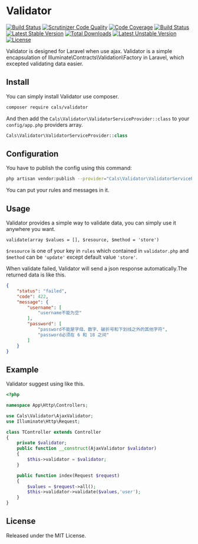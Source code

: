 # Validator

[![Build Status](https://travis-ci.org/Su9Tail/Validator.svg?branch=master)](https://travis-ci.org/Su9Tail/Validator)
[![Scrutinizer Code Quality](https://scrutinizer-ci.com/g/Su9Tail/Validator/badges/quality-score.png?b=master)](https://scrutinizer-ci.com/g/Su9Tail/Validator/?branch=master)
[![Code Coverage](https://scrutinizer-ci.com/g/Su9Tail/Validator/badges/coverage.png?b=master)](https://scrutinizer-ci.com/g/Su9Tail/Validator/?branch=master)
[![Build Status](https://scrutinizer-ci.com/g/Su9Tail/Validator/badges/build.png?b=master)](https://scrutinizer-ci.com/g/Su9Tail/Validator/build-status/master)
[![Latest Stable Version](https://poser.pugx.org/cals/validator/v/stable)](https://packagist.org/packages/cals/validator)
[![Total Downloads](https://poser.pugx.org/cals/validator/downloads)](https://packagist.org/packages/cals/validator)
[![Latest Unstable Version](https://poser.pugx.org/cals/validator/v/unstable)](https://packagist.org/packages/cals/validator)
[![License](https://poser.pugx.org/cals/validator/license)](https://packagist.org/packages/cals/validator)

Validator is designed for Laravel when use ajax. Validator is a simple encapsulation of Illuminate\Contracts\Validation\Factory in Laravel, which excepted validating data easier.

## Install

You can simply install Validator use composer.

```Bash
composer require cals/validator
```

And then add the `Cals\Validator\ValidatorServiceProvider::class` to your `config/app.php` providers array.

```PHP
Cals\Validator\ValidatorServiceProvider::class
```

## Configuration

You have to publish the config using this command:

```Bash
php artisan vendor:publish --provider="Cals\Validator\ValidatorServiceProvider"
```

You can put your rules and messages in it.

## Usage

Validator provides a simple way to validate data, you can simply use it anywhere you want.

`validate(array $values = [], $resource, $method = 'store')`

`$resource` is one of your key in `rules` which contained in `validator.php` and `$method` can be `'update'` except default value `'store'`.

When validate failed, Validator will send a json response automatically.The returned data is like this.

```JSON
{
    "status": "failed",
    "code": 422,
    "message": {
        "username": [
            "username不能为空"
        ],
        "password": [
            "password不能是字母、数字、破折号和下划线之外的其他字符",
            "password必须在 6 和 18 之间"
        ]
    }
}
```

## Example

Validator suggest using like this.

```PHP
<?php

namespace App\Http\Controllers;

use Cals\Validator\AjaxValidator;
use Illuminate\Http\Request;

class TController extends Controller
{
    private $validator;
    public function __construct(AjaxValidator $validator)
    {
        $this->validator = $validator;
    }

    public function index(Request $request)
    {
        $values = $request->all();
        $this->validator->validate($values,'user');
    }
}

```

## License

Released under the MIT License.